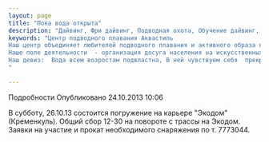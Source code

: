 ```yaml
---
layout: page
title: "Пока вода открыта"
description: "Дайвинг, Фри дайвинг, Подводная охота, Обучение дайвинг, Сертификат дайвинг"
keywords: "Центр подводного плавания Аквастиль
Наш центр объединяет любителей подводного плавания и активного образа жизни.
Наше поле деятельности  - организация досуга населения на искусственных и естественных водоёмах.
Наш девиз:  Вода всем возростам подвластна, В ней чувствуем себя  прекрасно!
"

---
```


Подробности
     Опубликовано 24.10.2013 10:06 

В субботу, 26.10.13 состоится погружение на карьере "Экодом"(Кременкуль). Общий сбор 12-30 на повороте с трассы на Экодом. Заявки на участие и прокат необходимого снаряжения по т. 7773044.
